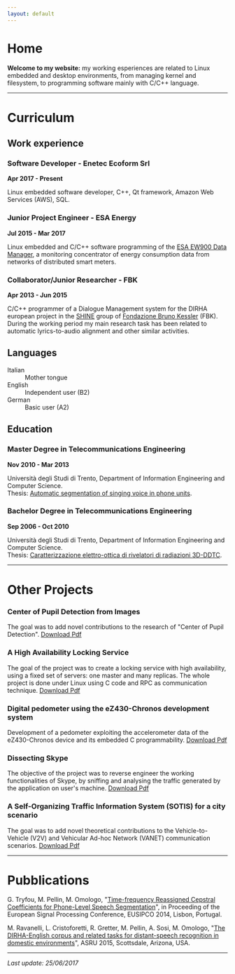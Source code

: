 ```yaml
---
layout: default
---
```


# [](#home)Home

**Welcome to my website:** my working esperiences are related to Linux embedded and desktop environments, from managing kernel and filesystem, to programming software mainly with C/C++ language.

* * *

# [](#curriculum)Curriculum

## [](#work_experience)Work experience

### Software Developer - Enetec Ecoform Srl <br />
**Apr 2017 - Present**

Linux embedded software developer, C++, Qt framework, Amazon Web Services (AWS), SQL.

### Junior Project Engineer - ESA Energy <br />
**Jul 2015 - Mar 2017**

Linux embedded and C/C++ software programming of the [ESA EW900 Data Manager](https://www.esa-automation.com/en/products/smart-meter/ew900/), a monitoring concentrator of energy consumption data from networks of distributed smart meters.

### Collaborator/Junior Researcher - FBK <br />
**Apr 2013 - Jun 2015**

C/C++ programmer of a Dialogue Management system for the DIRHA european project in the [SHINE](http://shine.fbk.eu/) group of [Fondazione Bruno Kessler](http://www.fbk.eu/) (FBK). During the working period my main research task has been related to automatic lyrics-to-audio alignment and other similar activities.

## [](#languages)Languages

<dl>
<dt>Italian</dt>
<dd>Mother tongue</dd>
<dt>English</dt>
<dd>Independent user (B2)</dd>
<dt>German</dt>
<dd>Basic user (A2)</dd>
</dl>

## [](#education)Education

### Master Degree in Telecommunications Engineering <br />
**Nov 2010 - Mar 2013**

Università degli Studi di Trento, Department of Information Engineering and Computer Science. <br />
Thesis: [Automatic segmentation of singing voice in phone units](http://www5.unitn.it/Biblioteca/it/Web/RichiestaConsultazioneTesi/351817).

### Bachelor Degree in Telecommunications Engineering <br />
**Sep 2006 - Oct 2010**

Università degli Studi di Trento, Department of Information Engineering and Computer Science. <br />
Thesis: [Caratterizzazione elettro-ottica di rivelatori di radiazioni 3D-DDTC](http://www.infn.it/thesis/PDF/getfile.php?filename=5003-Pellin-triennale.pdf).

* * *

# [](#projects)Other Projects

### Center of Pupil Detection from Images
The goal was to add novel contributions to the research of "Center of Pupil Detection".
[Download Pdf](http://docs.wixstatic.com/ugd/3db9ba_074e16bbef0d40b7aeb86edf5e0ece5d.pdf)

### A High Availability Locking Service
The goal of the project was to create a locking service with high availability, using a fixed set of servers: one master and many replicas. The whole project is done under Linux using C code and RPC as communication technique.
[Download Pdf](http://docs.wixstatic.com/ugd/3db9ba_ce25597a55f74cc49a795f8bb07f6265.pdf)

### Digital pedometer using the eZ430-Chronos development system
Development of a pedometer exploiting the accelerometer data of the eZ430-Chronos device and its embedded C programmability.
[Download Pdf](http://docs.wixstatic.com/ugd/3db9ba_02d21e071ef640fb990e50f8a35560a4.pdf)

### Dissecting Skype
The objective of the project was to reverse engineer the working functionalities of Skype, by sniffing and analysing the traffic generated by the application on user's machine.
[Download Pdf](http://docs.wixstatic.com/ugd/3db9ba_35b7a491f8b14d809dc259a8d4ebbea5.pdf)

### A Self-Organizing Traffic Information System (SOTIS) for a city scenario
The goal was to add novel theoretical contributions to the Vehicle-to-Vehicle (V2V) and Vehicular Ad-hoc Network (VANET) communication scenarios.
[Download Pdf](http://docs.wixstatic.com/ugd/3db9ba_1979971f3b21448db8f8f623d0bb6425.pdf)

* * *

# [](#pubblications)Pubblications

G. Tryfou, M. Pellin, M. Omologo, "[Time-frequency Reassigned Cepstral Coefficients for Phone-Level Speech Segmentation](http://www.eurasip.org/Proceedings/Eusipco/Eusipco2014/HTML/papers/1569923161.pdf)", in Proceeding of the European Signal Processing Conference, EUSIPCO 2014, Lisbon, Portugal.

M. Ravanelli, L. Cristoforetti, R. Gretter, M. Pellin, A. Sosi, M. Omologo, "[The DIRHA-English corpus and related tasks for distant-speech recognition in domestic environments](http://ieeexplore.ieee.org/document/7404805/)", ASRU 2015, Scottsdale, Arizona, USA.

* * *

_Last update: 25/06/2017_

